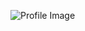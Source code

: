 ![Profile Image](https://avatars.githubusercontent.com/u/107807095?s=400&u=f504b9d2fe9b994c5d9bb88b484d09afb6800ed8&v=4)
